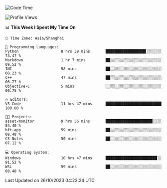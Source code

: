 <!--START_SECTION:waka-->
![Code Time](http://img.shields.io/badge/Code%20Time-1%2C323%20hrs%2052%20mins-blue)

![Profile Views](http://img.shields.io/badge/Profile%20Views-1-blue)

📊 **This Week I Spent My Time On** 

```text
🕑︎ Time Zone: Asia/Shanghai

💬 Programming Languages: 
Python                   8 hrs 39 mins       ██████████████████░░░░░░░   73.47 % 
Markdown                 1 hr 7 mins         ██░░░░░░░░░░░░░░░░░░░░░░░   09.52 % 
INI                      58 mins             ██░░░░░░░░░░░░░░░░░░░░░░░   08.23 % 
C++                      47 mins             ██░░░░░░░░░░░░░░░░░░░░░░░   06.77 % 
Objective-C              5 mins              ░░░░░░░░░░░░░░░░░░░░░░░░░   00.75 % 

🔥 Editors: 
VS Code                  11 hrs 47 mins      █████████████████████████   100.00 % 

🐱‍💻 Projects: 
asset-monitor            9 hrs 56 mins       █████████████████████░░░░   84.40 % 
hft-app                  59 mins             ██░░░░░░░░░░░░░░░░░░░░░░░   08.48 % 
CS-Notes                 50 mins             ██░░░░░░░░░░░░░░░░░░░░░░░   07.12 % 

💻 Operating System: 
Windows                  10 hrs 47 mins      ███████████████████████░░   91.52 % 
WSL                      59 mins             ██░░░░░░░░░░░░░░░░░░░░░░░   08.48 % 
```


 Last Updated on 26/10/2023 04:22:24 UTC
<!--END_SECTION:waka-->